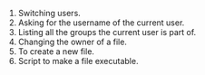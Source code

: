 1. Switching users.
2. Asking for the username of the current user.
3. Listing all the groups the current user is part of.
4. Changing the owner of a file.
5. To create a new file.
6. Script to  make a file executable.

